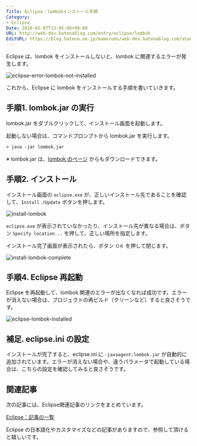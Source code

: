 ```yaml
---
Title: Eclipse：lombokインストール手順
Category:
- Eclipse
Date: 2016-02-07T13:05:00+09:00
URL: http://web-dev.hatenablog.com/entry/eclipse/lombok
EditURL: https://blog.hatena.ne.jp/mamorums/web-dev.hatenablog.com/atom/entry/10328749687179020064
---
```


Eclipse は、lombok をインストールしないと、lombok に関連するエラーが発生します。

![eclipse-error-lombok-not-installed](http://cdn-ak.f.st-hatena.com/images/fotolife/m/mamorums/20160814/20160814092026.png)

これから、Eclipse に lombok をインストールする手順を書いていきます。


## 手順1. lombok.jar の実行
lombok.jar をダブルクリックして、インストール画面を起動します。

起動しない場合は、コマンドプロンプトから lombok.jar を実行します。

```txt
> java -jar lombok.jar
```

※ lombok.jar は、[lombok のページ](https://projectlombok.org/) からもダウンロードできます。


## 手順2. インストール
インストール画面の `eclipse.exe` が、正しいインストール先であることを確認して、`Install /Update` ボタンを押します。

![install-lombok](http://cdn-ak.f.st-hatena.com/images/fotolife/m/mamorums/20160814/20160814092027.png)

`eclipse.exe` が表示されていなかったり、インストール先が異なる場合は、ボタン `Specify location...` を押して、正しい場所を指定します。

インストール完了画面が表示されたら、ボタン `ＯＫ` を押して閉じます。

![install-lombok-complete](http://cdn-ak.f.st-hatena.com/images/fotolife/m/mamorums/20160814/20160814092028.png)


## 手順4. Eclipse 再起動
Eclipse を再起動して、lombok 関連のエラーが出なくなれば成功です。エラーが消えない場合は、プロジェクトの再ビルド（クリーンなど）すると良さそうです。

![eclipse-lombok-installed](http://cdn-ak.f.st-hatena.com/images/fotolife/m/mamorums/20160814/20160814092029.png)


## 補足. eclipse.ini の設定
インストールが完了すると、eclipse.ini に `-javaagent:lombok.jar` が自動的に追加されています。エラーが消えない場合や、違うパラメータで起動している場合は、こちらの設定を確認してみると良さそうです。


## 関連記事
次の記事には、Eclipse関連記事のリンクをまとめています。

[Eclipse：記事の一覧](http://web-dev.hatenablog.com/entry/eclipse/table-of-contents)

Eclipse の日本語化やカスタマイズなどの記事がありますので、参照して頂けると嬉しいです。
